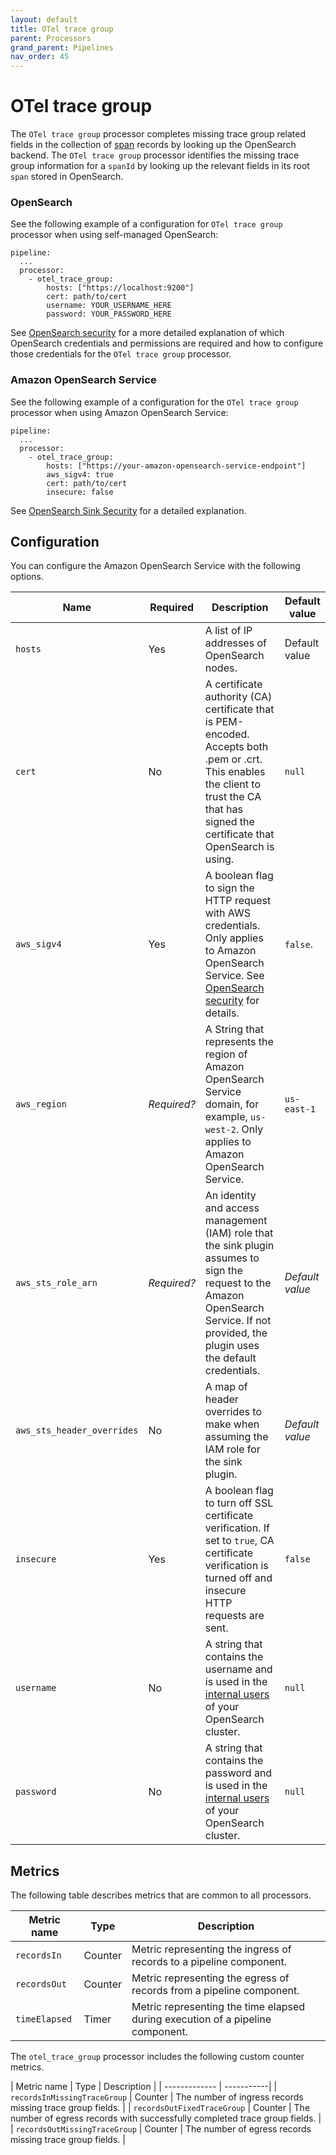 ```yaml
---
layout: default
title: OTel trace group
parent: Processors
grand_parent: Pipelines
nav_order: 45
---
```


# OTel trace group

The `OTel trace group` processor completes missing trace group related fields in the collection of [span](https://github.com/opensearch-project/data-prepper/blob/834f28fdf1df6d42a6666e91e6407474b88e7ec6/data-prepper-api/src/main/java/org/opensearch/dataprepper/model/trace/Span.java) records by looking up the OpenSearch backend. The `OTel trace group` processor identifies the missing trace group information for a `spanId` by looking up the relevant fields in its root `span` stored in OpenSearch.

### OpenSearch

See the following example of a configuration for `OTel trace group` processor when using self-managed OpenSearch:

```
pipeline:
  ...
  processor:
    - otel_trace_group:
        hosts: ["https://localhost:9200"]
        cert: path/to/cert
        username: YOUR_USERNAME_HERE
        password: YOUR_PASSWORD_HERE
```

See [OpenSearch security](https://github.com/opensearch-project/data-prepper/blob/834f28fdf1df6d42a6666e91e6407474b88e7ec6/data-prepper-plugins/opensearch/opensearch_security.md#L4) for a more detailed explanation of which OpenSearch credentials and permissions are required and how to configure those credentials for the `OTel trace group` processor.

### Amazon OpenSearch Service

See the following example of a configuration for the `OTel trace group` processor when using Amazon OpenSearch Service:

```
pipeline:
  ...
  processor:
    - otel_trace_group:
        hosts: ["https://your-amazon-opensearch-service-endpoint"]
        aws_sigv4: true
        cert: path/to/cert
        insecure: false
```

See [OpenSearch Sink Security](https://github.com/opensearch-project/data-prepper/blob/main/data-prepper-plugins/opensearch/security.md) for a detailed explanation.

## Configuration

You can configure the Amazon OpenSearch Service with the following options.

| Name | Required | Description | Default value
| -----| ----| -----------| -----|
| `hosts`| Yes | A list of IP addresses of OpenSearch nodes. | Default value | 
| `cert` | No | A certificate authority (CA) certificate that is PEM-encoded. Accepts both .pem or .crt. This enables the client to trust the CA that has signed the certificate that OpenSearch is using. | `null` |
| `aws_sigv4` | Yes | A boolean flag to sign the HTTP request with AWS credentials. Only applies to Amazon OpenSearch Service. See [OpenSearch security](https://github.com/opensearch-project/data-prepper/blob/129524227779ee35a327c27c3098d550d7256df1/data-prepper-plugins/opensearch/security.md) for details. | `false`. |
| `aws_region` | *Required?* | A String that represents the region of Amazon OpenSearch Service domain, for example, `us-west-2`. Only applies to Amazon OpenSearch Service. | `us-east-1` |
| `aws_sts_role_arn`| *Required?* | An identity and access management (IAM) role that the sink plugin assumes to sign the request to the Amazon OpenSearch Service. If not provided, the plugin uses the default credentials. | *Default value* |
| `aws_sts_header_overrides` | No | A map of header overrides to make when assuming the IAM role for the sink plugin. | *Default value* |
| `insecure` | Yes | A boolean flag to turn off SSL certificate verification. If set to `true`, CA certificate verification is turned off and insecure HTTP requests are sent. | `false` |
| `username` | No | A string that contains the username and is used in the [internal users](https://opensearch.org/docs/latest/security/access-control/users-roles/) of your OpenSearch cluster. | `null` |
| `password` | No | A string that contains the password and is used in the [internal users](https://opensearch.org/docs/latest/security/access-control/users-roles/) of your OpenSearch cluster. | `null` |

## Metrics

The following table describes metrics that are common to all processors.

| Metric name | Type | Description |
| ------------- | ---- | -----------|
| `recordsIn` | Counter | Metric representing the ingress of records to a pipeline component. |
| `recordsOut` | Counter | Metric representing the egress of records from a pipeline component. |
| `timeElapsed` | Timer | Metric representing the time elapsed during execution of a pipeline component. | 

The `otel_trace_group` processor includes the following custom counter metrics.

| Metric name | Type | Description |
| ------------- | -----------|
| `recordsInMissingTraceGroup` | Counter | The number of ingress records missing trace group fields. |
| `recordsOutFixedTraceGroup` | Counter | The number of egress records with successfully completed trace group fields. |
| `recordsOutMissingTraceGroup` | Counter | The number of egress records missing trace group fields. |